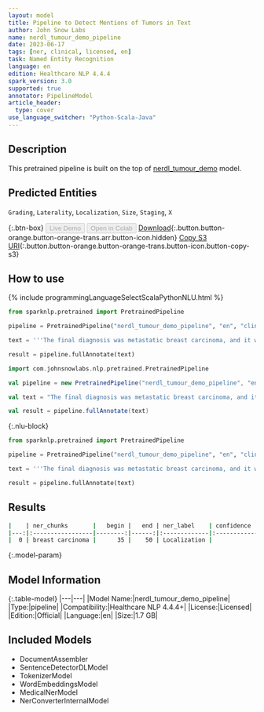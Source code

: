 ```yaml
---
layout: model
title: Pipeline to Detect Mentions of Tumors in Text
author: John Snow Labs
name: nerdl_tumour_demo_pipeline
date: 2023-06-17
tags: [ner, clinical, licensed, en]
task: Named Entity Recognition
language: en
edition: Healthcare NLP 4.4.4
spark_version: 3.0
supported: true
annotator: PipelineModel
article_header:
  type: cover
use_language_switcher: "Python-Scala-Java"
---
```


## Description

This pretrained pipeline is built on the top of [nerdl_tumour_demo](https://nlp.johnsnowlabs.com/2021/04/01/nerdl_tumour_demo_en.html) model.

## Predicted Entities

`Grading`, `Laterality`, `Localization`, `Size`, `Staging`, `X`



{:.btn-box}
<button class="button button-orange" disabled>Live Demo</button>
<button class="button button-orange" disabled>Open in Colab</button>
[Download](https://s3.amazonaws.com/auxdata.johnsnowlabs.com/clinical/models/nerdl_tumour_demo_pipeline_en_4.4.4_3.0_1686998079998.zip){:.button.button-orange.button-orange-trans.arr.button-icon.hidden}
[Copy S3 URI](s3://auxdata.johnsnowlabs.com/clinical/models/nerdl_tumour_demo_pipeline_en_4.4.4_3.0_1686998079998.zip){:.button.button-orange.button-orange-trans.button-icon.button-copy-s3}

## How to use


<div class="tabs-box" markdown="1">
{% include programmingLanguageSelectScalaPythonNLU.html %}

```python
from sparknlp.pretrained import PretrainedPipeline

pipeline = PretrainedPipeline("nerdl_tumour_demo_pipeline", "en", "clinical/models")

text = '''The final diagnosis was metastatic breast carcinoma, and it was classified as T2N1M1 stage IV. The histological grade of this 4 cm tumor was grade 2.'''

result = pipeline.fullAnnotate(text)
```
```scala
import com.johnsnowlabs.nlp.pretrained.PretrainedPipeline

val pipeline = new PretrainedPipeline("nerdl_tumour_demo_pipeline", "en", "clinical/models")

val text = "The final diagnosis was metastatic breast carcinoma, and it was classified as T2N1M1 stage IV. The histological grade of this 4 cm tumor was grade 2."

val result = pipeline.fullAnnotate(text)
```

{:.nlu-block}
```python
from sparknlp.pretrained import PretrainedPipeline

pipeline = PretrainedPipeline("nerdl_tumour_demo_pipeline", "en", "clinical/models")

text = '''The final diagnosis was metastatic breast carcinoma, and it was classified as T2N1M1 stage IV. The histological grade of this 4 cm tumor was grade 2.'''

result = pipeline.fullAnnotate(text)
```
</div>

## Results

```bash
|    | ner_chunks       |   begin |   end | ner_label    | confidence   |
|---:|:-----------------|--------:|------:|:-------------|:-------------|
|  0 | breast carcinoma |      35 |    50 | Localization |              |
```

{:.model-param}
## Model Information

{:.table-model}
|---|---|
|Model Name:|nerdl_tumour_demo_pipeline|
|Type:|pipeline|
|Compatibility:|Healthcare NLP 4.4.4+|
|License:|Licensed|
|Edition:|Official|
|Language:|en|
|Size:|1.7 GB|

## Included Models

- DocumentAssembler
- SentenceDetectorDLModel
- TokenizerModel
- WordEmbeddingsModel
- MedicalNerModel
- NerConverterInternalModel